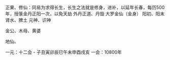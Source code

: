 正果、修仙：同易为求得长生，长生之法就是修身，进补，以延年长春，每历500年，授箓金丹正阳一次，以免天劫
外丹正道、丹毁
大罗金仙（金身）
阳初、阳末
肾水、脾土
元神、识神

金公、木母、黄婆

地仙、

一元：十二会 - 子丑寅卯辰巳午未申酉戌亥
一会：10800年
